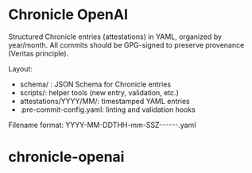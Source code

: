 # Chronicle OpenAI

Structured Chronicle entries (attestations) in YAML, organized by year/month.
All commits should be GPG-signed to preserve provenance (Veritas principle).

Layout:
- schema/ : JSON Schema for Chronicle entries
- scripts/: helper tools (new entry, validation, etc.)
- attestations/YYYY/MM/: timestamped YAML entries
- .pre-commit-config.yaml: linting and validation hooks

Filename format:
YYYY-MM-DDTHH-mm-SSZ--<user>--<topic-slug>--<rid>.yaml
# chronicle-openai
